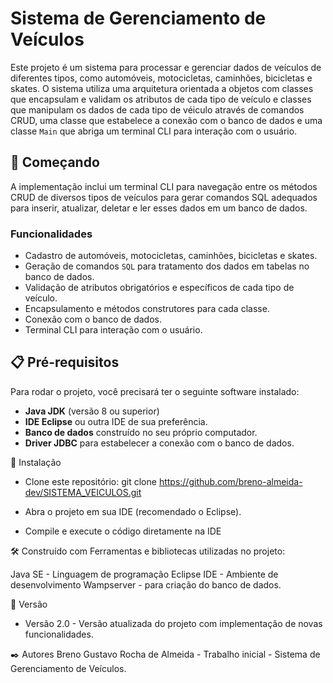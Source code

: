 # Sistema de Gerenciamento de Veículos
Este projeto é um sistema para processar e gerenciar dados de veículos de diferentes tipos, como automóveis, motocicletas, caminhões, bicicletas e skates. O sistema utiliza uma arquitetura orientada a objetos com classes que encapsulam e validam os atributos de cada tipo de veículo e classes que manipulam os dados de cada tipo de véiculo através de comandos CRUD, uma classe que estabelece a conexão com o banco de dados e uma classe `Main` que abriga um terminal CLI para interação com o usuário.


## 🚀 Começando

A implementação inclui um terminal CLI para navegação entre os métodos CRUD de diversos tipos de veículos para gerar comandos SQL adequados para inserir, atualizar, deletar e ler esses dados em um banco de dados.
  

### Funcionalidades

- Cadastro de automóveis, motocicletas, caminhões, bicicletas e skates.
- Geração de comandos `SQL` para tratamento dos dados em tabelas no banco de dados.
- Validação de atributos obrigatórios e específicos de cada tipo de veículo.
- Encapsulamento e métodos construtores para cada classe.
- Conexão com o banco de dados.
- Terminal CLI para interação com o usuário.

  

## 📋 Pré-requisitos

Para rodar o projeto, você precisará ter o seguinte software instalado:

- **Java JDK** (versão 8 ou superior)
- **IDE Eclipse** ou outra IDE de sua preferência.
- **Banco de dados** construído no seu próprio computador.
- **Driver JDBC** para estabelecer a conexão com o banco de dados.

  

🔧 Instalação
- Clone este repositório:
    git clone https://github.com/breno-almeida-dev/SISTEMA_VEICULOS.git
  
- Abra o projeto em sua IDE (recomendado o Eclipse).
- Compile e execute o código diretamente na IDE
  
  

🛠️ Construído com
Ferramentas e bibliotecas utilizadas no projeto:

Java SE - Linguagem de programação
Eclipse IDE - Ambiente de desenvolvimento
Wampserver - para criação do banco de dados.



📌 Versão
- Versão 2.0 - Versão atualizada do projeto com implementação de novas funcionalidades.



✒️ Autores
Breno Gustavo Rocha de Almeida - Trabalho inicial - Sistema de Gerenciamento de Veículos.
